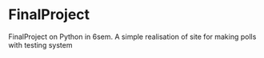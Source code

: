 # FinalProject
FinalProject on Python in 6sem.
 A simple realisation of site for making polls with testing system
 
